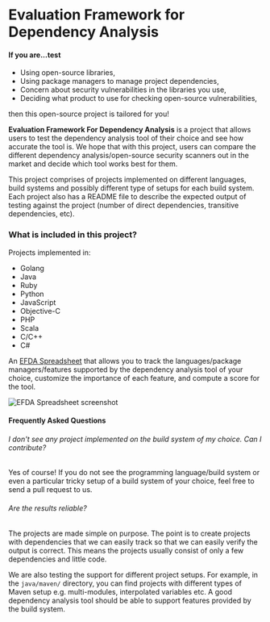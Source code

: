 # Evaluation Framework for Dependency Analysis

#### If you are...test
- Using open-source libraries,
- Using package managers to manage project dependencies,
- Concern about security vulnerabilities in the libraries you use,
- Deciding what product to use for checking open-source vulnerabilities,

then this open-source project is tailored for you!

**Evaluation Framework For Dependency Analysis** is a project that allows users to test the dependency analysis tool of their choice and see how accurate the tool is. We hope that with this project, users can compare the different dependency analysis/open-source security scanners out in the market and decide which tool works best for them.

This project comprises of projects implemented on different languages, build systems and possibly different type of setups for each build system. Each project also has a README file to describe the expected output of testing against the project (number of direct dependencies, transitive dependencies, etc).

### What is included in this project?
Projects implemented in:
 - Golang
 - Java
 - Ruby
 - Python
 - JavaScript
 - Objective-C
 - PHP
 - Scala
 - C/C++
 - C#

An [EFDA Spreadsheet](https://docs.google.com/spreadsheets/d/1rAmOxEQDw1SpKetbrGOqNU5YmfnRh_aFqrizU8D2MKk) that allows you to track the languages/package managers/features supported by the dependency analysis tool of your choice, customize the importance of each feature, and compute a score for the tool.

![EFDA Spreadsheet screenshot](efda_ss.png)

#### Frequently Asked Questions 

###### I don't see any project implemented on the build system of my choice. Can I contribute?
Yes of course! If you do not see the programming language/build system or even a particular tricky setup of a build system of your choice, feel free to send a pull request to us.

###### Are the results reliable?
The projects are made simple on purpose. The point is to create projects with dependencies that we can easily track so that we can easily verify the output is correct. This means the projects usually consist of only a few dependencies and little code.

We are also testing the support for different project setups. For example, in the `java/maven/` directory, you can find projects with different types of Maven setup e.g. multi-modules, interpolated variables etc. A good dependency analysis tool should be able to support features provided by the build system.
